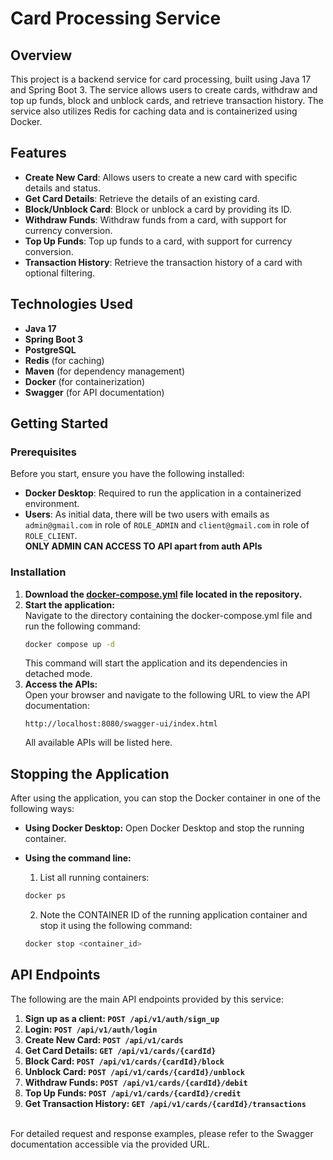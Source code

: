 # Card Processing Service

## Overview

This project is a backend service for card processing, built using Java 17 and Spring Boot 3. The service allows users
to create cards, withdraw and top up funds, block and unblock cards, and retrieve transaction history. The service also
utilizes Redis for caching data and is containerized using Docker.

## Features

- **Create New Card**: Allows users to create a new card with specific details and status.
- **Get Card Details**: Retrieve the details of an existing card.
- **Block/Unblock Card**: Block or unblock a card by providing its ID.
- **Withdraw Funds**: Withdraw funds from a card, with support for currency conversion.
- **Top Up Funds**: Top up funds to a card, with support for currency conversion.
- **Transaction History**: Retrieve the transaction history of a card with optional filtering.

## Technologies Used

- **Java 17**
- **Spring Boot 3**
- **PostgreSQL**
- **Redis** (for caching)
- **Maven** (for dependency management)
- **Docker** (for containerization)
- **Swagger** (for API documentation)

## Getting Started

### Prerequisites

Before you start, ensure you have the following installed:

- **Docker Desktop**: Required to run the application in a containerized environment.
- **Users**: As initial data, there will be two users with emails as `admin@gmail.com` in role of `ROLE_ADMIN` and `client@gmail.com` in role of `ROLE_CLIENT`. <br>**ONLY ADMIN CAN ACCESS TO API apart from auth APIs**

### Installation

1. **Download the [docker-compose.yml](docker-compose.yml) file located in the repository.**
2. **Start the application:**
   <br> Navigate to the directory containing the docker-compose.yml file and run the following command:
   ```bash
   docker compose up -d
   ```
   This command will start the application and its dependencies in detached mode.
3. **Access the APIs:**
   <br> Open your browser and navigate to the following URL to view the API documentation:
   ```
   http://localhost:8080/swagger-ui/index.html
   ```
   All available APIs will be listed here.

## Stopping the Application

After using the application, you can stop the Docker container in one of the following ways:

- **Using Docker Desktop:** Open Docker Desktop and stop the running container.
- **Using the command line:**
    1. List all running containers:

    ```bash
    docker ps
    ```
  
    2. Note the CONTAINER ID of the running application container and stop it using the following command:
    ```bash
    docker stop <container_id>
    ```

## API Endpoints
The following are the main API endpoints provided by this service:
1. **Sign up as a client: `POST /api/v1/auth/sign_up`**
2. **Login: `POST /api/v1/auth/login`**
3. **Create New Card: `POST /api/v1/cards`**
4. **Get Card Details: `GET /api/v1/cards/{cardId}`**
5. **Block Card: `POST /api/v1/cards/{cardId}/block`**
6. **Unblock Card: `POST /api/v1/cards/{cardId}/unblock`**
7. **Withdraw Funds: `POST /api/v1/cards/{cardId}/debit`**
8. **Top Up Funds: `POST /api/v1/cards/{cardId}/credit`**
9. **Get Transaction History: `GET /api/v1/cards/{cardId}/transactions`**

<br>For detailed request and response examples, please refer to the Swagger documentation accessible via the provided URL.